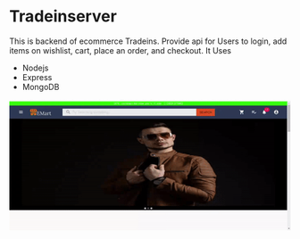 # Tradeinserver

This is backend of ecommerce Tradeins. Provide api for Users to login, add items on wishlist, cart, place an order, and checkout. It Uses
- Nodejs
- Express
- MongoDB


![website demo](/demogif.gif)
